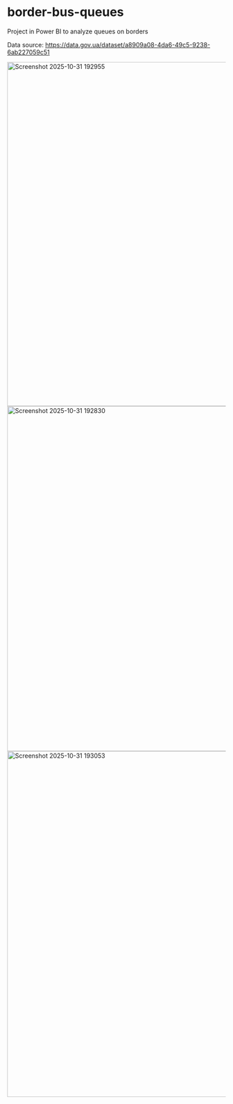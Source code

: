 # border-bus-queues
Project in Power BI to analyze queues on borders

Data source: https://data.gov.ua/dataset/a8909a08-4da6-49c5-9238-6ab227059c51


<img width="1424" height="792" alt="Screenshot 2025-10-31 192955" src="https://github.com/user-attachments/assets/b0633a92-4ccc-4eef-8bdb-b619d15e4bff" />
<img width="1423" height="794" alt="Screenshot 2025-10-31 192830" src="https://github.com/user-attachments/assets/4933c5b1-d155-409b-84bb-085a01f0e2bf" />
<img width="1423" height="796" alt="Screenshot 2025-10-31 193053" src="https://github.com/user-attachments/assets/04935f25-65eb-4d6e-8cb2-560789c2bd8a" />
